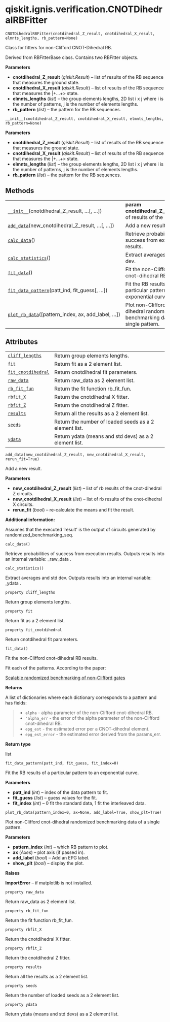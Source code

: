 # qiskit.ignis.verification.CNOTDihedralRBFitter

`CNOTDihedralRBFitter(cnotdihedral_Z_result, cnotdihedral_X_result, elmnts_lengths, rb_pattern=None)`

Class for fitters for non-Clifford CNOT-Dihedral RB.

Derived from RBFitterBase class. Contains two RBFitter objects.

**Parameters**

*   **cnotdihedral\_Z\_result** (*qiskit.Result*) – list of results of the RB sequence that measures the ground state.
*   **cnotdihedral\_X\_result** (*qiskit.Result*) – list of results of the RB sequence that measures the $|+...+>$ state.
*   **elmnts\_lengths** (*list*) – the group elements lengths, 2D list i x j where i is the number of patterns, j is the number of elements lengths.
*   **rb\_pattern** (*list*) – the pattern for the RB sequences.

`__init__(cnotdihedral_Z_result, cnotdihedral_X_result, elmnts_lengths, rb_pattern=None)`

**Parameters**

*   **cnotdihedral\_Z\_result** (*qiskit.Result*) – list of results of the RB sequence that measures the ground state.
*   **cnotdihedral\_X\_result** (*qiskit.Result*) – list of results of the RB sequence that measures the $|+...+>$ state.
*   **elmnts\_lengths** (*list*) – the group elements lengths, 2D list i x j where i is the number of patterns, j is the number of elements lengths.
*   **rb\_pattern** (*list*) – the pattern for the RB sequences.

## Methods

|                                                                                                                                                                                       |                                                                                   |
| ------------------------------------------------------------------------------------------------------------------------------------------------------------------------------------- | --------------------------------------------------------------------------------- |
| [`__init__`](#qiskit.ignis.verification.CNOTDihedralRBFitter.__init__ "qiskit.ignis.verification.CNOTDihedralRBFitter.__init__")(cnotdihedral\_Z\_result, …\[, …])                    | **param cnotdihedral\_Z\_result**list of results of the                           |
| [`add_data`](#qiskit.ignis.verification.CNOTDihedralRBFitter.add_data "qiskit.ignis.verification.CNOTDihedralRBFitter.add_data")(new\_cnotdihedral\_Z\_result, …\[, …])               | Add a new result.                                                                 |
| [`calc_data`](#qiskit.ignis.verification.CNOTDihedralRBFitter.calc_data "qiskit.ignis.verification.CNOTDihedralRBFitter.calc_data")()                                                 | Retrieve probabilities of success from execution results.                         |
| [`calc_statistics`](#qiskit.ignis.verification.CNOTDihedralRBFitter.calc_statistics "qiskit.ignis.verification.CNOTDihedralRBFitter.calc_statistics")()                               | Extract averages and std dev.                                                     |
| [`fit_data`](#qiskit.ignis.verification.CNOTDihedralRBFitter.fit_data "qiskit.ignis.verification.CNOTDihedralRBFitter.fit_data")()                                                    | Fit the non-Clifford cnot-dihedral RB results.                                    |
| [`fit_data_pattern`](#qiskit.ignis.verification.CNOTDihedralRBFitter.fit_data_pattern "qiskit.ignis.verification.CNOTDihedralRBFitter.fit_data_pattern")(patt\_ind, fit\_guess\[, …]) | Fit the RB results of a particular pattern to an exponential curve.               |
| [`plot_rb_data`](#qiskit.ignis.verification.CNOTDihedralRBFitter.plot_rb_data "qiskit.ignis.verification.CNOTDihedralRBFitter.plot_rb_data")(\[pattern\_index, ax, add\_label, …])    | Plot non-Clifford cnot-dihedral randomized benchmarking data of a single pattern. |

## Attributes

|                                                                                                                                                          |                                                        |
| -------------------------------------------------------------------------------------------------------------------------------------------------------- | ------------------------------------------------------ |
| [`cliff_lengths`](#qiskit.ignis.verification.CNOTDihedralRBFitter.cliff_lengths "qiskit.ignis.verification.CNOTDihedralRBFitter.cliff_lengths")          | Return group elements lengths.                         |
| [`fit`](#qiskit.ignis.verification.CNOTDihedralRBFitter.fit "qiskit.ignis.verification.CNOTDihedralRBFitter.fit")                                        | Return fit as a 2 element list.                        |
| [`fit_cnotdihedral`](#qiskit.ignis.verification.CNOTDihedralRBFitter.fit_cnotdihedral "qiskit.ignis.verification.CNOTDihedralRBFitter.fit_cnotdihedral") | Return cnotdihedral fit parameters.                    |
| [`raw_data`](#qiskit.ignis.verification.CNOTDihedralRBFitter.raw_data "qiskit.ignis.verification.CNOTDihedralRBFitter.raw_data")                         | Return raw\_data as 2 element list.                    |
| [`rb_fit_fun`](#qiskit.ignis.verification.CNOTDihedralRBFitter.rb_fit_fun "qiskit.ignis.verification.CNOTDihedralRBFitter.rb_fit_fun")                   | Return the fit function rb\_fit\_fun.                  |
| [`rbfit_X`](#qiskit.ignis.verification.CNOTDihedralRBFitter.rbfit_X "qiskit.ignis.verification.CNOTDihedralRBFitter.rbfit_X")                            | Return the cnotdihedral X fitter.                      |
| [`rbfit_Z`](#qiskit.ignis.verification.CNOTDihedralRBFitter.rbfit_Z "qiskit.ignis.verification.CNOTDihedralRBFitter.rbfit_Z")                            | Return the cnotdihedral Z fitter.                      |
| [`results`](#qiskit.ignis.verification.CNOTDihedralRBFitter.results "qiskit.ignis.verification.CNOTDihedralRBFitter.results")                            | Return all the results as a 2 element list.            |
| [`seeds`](#qiskit.ignis.verification.CNOTDihedralRBFitter.seeds "qiskit.ignis.verification.CNOTDihedralRBFitter.seeds")                                  | Return the number of loaded seeds as a 2 element list. |
| [`ydata`](#qiskit.ignis.verification.CNOTDihedralRBFitter.ydata "qiskit.ignis.verification.CNOTDihedralRBFitter.ydata")                                  | Return ydata (means and std devs) as a 2 element list. |

`add_data(new_cnotdihedral_Z_result, new_cnotdihedral_X_result, rerun_fit=True)`

Add a new result.

**Parameters**

*   **new\_cnotdihedral\_Z\_result** (*list*) – list of rb results of the cnot-dihedral Z circuits.
*   **new\_cnotdihedral\_X\_result** (*list*) – list of rb results of the cnot-dihedral X circuits.
*   **rerun\_fit** (*bool*) – re-calculate the means and fit the result.

**Additional information:**

Assumes that the executed ‘result’ is the output of circuits generated by randomized\_benchmarking\_seq.

`calc_data()`

Retrieve probabilities of success from execution results. Outputs results into an internal variable: \_raw\_data .

`calc_statistics()`

Extract averages and std dev. Outputs results into an internal variable: \_ydata .

`property cliff_lengths`

Return group elements lengths.

`property fit`

Return fit as a 2 element list.

`property fit_cnotdihedral`

Return cnotdihedral fit parameters.

`fit_data()`

Fit the non-Clifford cnot-dihedral RB results.

Fit each of the patterns. According to the paper:

[Scalable randomized benchmarking of non-Clifford gates](https://www.nature.com/articles/npjqi201612)

**Returns**

A list of dictionaries where each dictionary corresponds to a pattern and has fields:

> *   `alpha` - alpha parameter of the non-Clifford cnot-dihedral RB.
> *   `'alpha_err` - the error of the alpha parameter of the non-Clifford cnot-dihedral RB.
> *   `epg_est` - the estimated error per a CNOT-dihedral element.
> *   `epg_est_error` - the estimated error derived from the params\_err.

**Return type**

list

`fit_data_pattern(patt_ind, fit_guess, fit_index=0)`

Fit the RB results of a particular pattern to an exponential curve.

**Parameters**

*   **patt\_ind** (*int*) – index of the data pattern to fit.
*   **fit\_guess** (*list*) – guess values for the fit.
*   **fit\_index** (*int*) – 0 fit the standard data, 1 fit the interleaved data.

`plot_rb_data(pattern_index=0, ax=None, add_label=True, show_plt=True)`

Plot non-Clifford cnot-dihedral randomized benchmarking data of a single pattern.

**Parameters**

*   **pattern\_index** (*int*) – which RB pattern to plot.
*   **ax** (*Axes*) – plot axis (if passed in).
*   **add\_label** (*bool*) – Add an EPG label.
*   **show\_plt** (*bool*) – display the plot.

**Raises**

**ImportError** – if matplotlib is not installed.

`property raw_data`

Return raw\_data as 2 element list.

`property rb_fit_fun`

Return the fit function rb\_fit\_fun.

`property rbfit_X`

Return the cnotdihedral X fitter.

`property rbfit_Z`

Return the cnotdihedral Z fitter.

`property results`

Return all the results as a 2 element list.

`property seeds`

Return the number of loaded seeds as a 2 element list.

`property ydata`

Return ydata (means and std devs) as a 2 element list.
